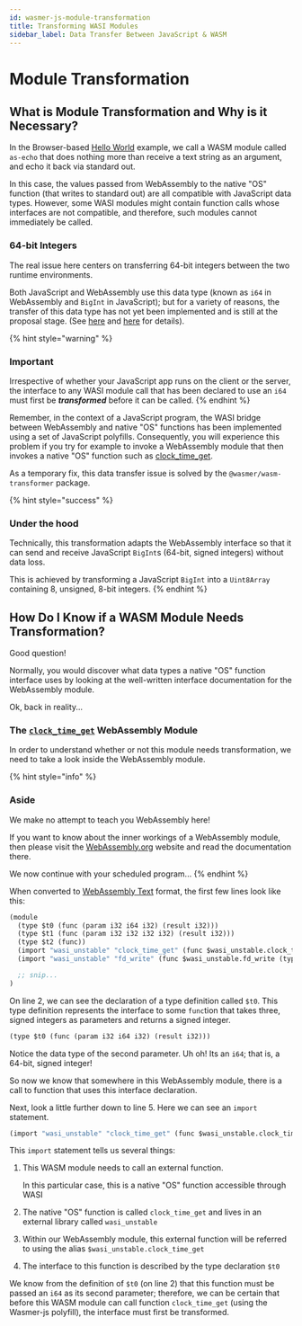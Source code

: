 ```yaml
---
id: wasmer-js-module-transformation
title: Transforming WASI Modules
sidebar_label: Data Transfer Between JavaScript & WASM
---
```


# Module Transformation

## What is Module Transformation and Why is it Necessary?

In the Browser-based [Hello World](https://github.com/wasmerio/docs.wasmer.io/tree/ca2c9145ea511f3c00439b180be82cc5197a177f/docs/wasmer-js/client/examples/hello-world/wasmer-js-client-hello-world/README.md) example, we call a WASM module called `as-echo` that does nothing more than receive a text string as an argument, and echo it back via standard out.

In this case, the values passed from WebAssembly to the native "OS" function \(that writes to standard out\) are all compatible with JavaScript data types. However, some WASI modules might contain function calls whose interfaces are not compatible, and therefore, such modules cannot immediately be called.

### 64-bit Integers

The real issue here centers on transferring 64-bit integers between the two runtime environments.

Both JavaScript and WebAssembly use this data type \(known as `i64` in WebAssembly and `BigInt` in JavaScript\); but for a variety of reasons, the transfer of this data type has not yet been implemented and is still at the proposal stage. \(See [here](https://github.com/WebAssembly/JS-BigInt-integration/issues/15) and [here](https://github.com/WebAssembly/proposals/issues/7) for details\).

{% hint style="warning" %}
### Important

Irrespective of whether your JavaScript app runs on the client or the server, the interface to any WASI module call that has been declared to use an `i64` must first be _**transformed**_ before it can be called.
{% endhint %}

Remember, in the context of a JavaScript program, the WASI bridge between WebAssembly and native "OS" functions has been implemented using a set of JavaScript polyfills. Consequently, you will experience this problem if you try for example to invoke a WebAssembly module that then invokes a native "OS" function such as [clock\_time\_get](https://github.com/WebAssembly/WASI/blob/master/phases/snapshot/docs.md#-clock_time_getid-clockid-precision-timestamp---errno-timestamp).

As a temporary fix, this data transfer issue is solved by the `@wasmer/wasm-transformer` package.

{% hint style="success" %}
### Under the hood

Technically, this transformation adapts the WebAssembly interface so that it can send and receive JavaScript `BigInt`s \(64-bit, signed integers\) without data loss.

This is achieved by transforming a JavaScript `BigInt` into a `Uint8Array` containing 8, unsigned, 8-bit integers.
{% endhint %}

## How Do I Know if a WASM Module Needs Transformation?

Good question!

Normally, you would discover what data types a native "OS" function interface uses by looking at the well-written interface documentation for the WebAssembly module.

Ok, back in reality...

### The [`clock_time_get`](https://raw.githubusercontent.com/wasmerio/docs.wasmer.io/master/docs/wasmer-js/wasm_lib/clock_time_get.wat) WebAssembly Module

In order to understand whether or not this module needs transformation, we need to take a look inside the WebAssembly module.

{% hint style="info" %}
### Aside

We make no attempt to teach you WebAssembly here!

If you want to know about the inner workings of a WebAssembly module, then please visit the [WebAssembly.org](https://webassembly.org/) website and read the documentation there.

We now continue with your scheduled program...
{% endhint %}

When converted to [WebAssembly Text](https://webassembly.github.io/spec/core/text/index.html) format, the first few lines look like this:

```scheme
(module
  (type $t0 (func (param i32 i64 i32) (result i32)))
  (type $t1 (func (param i32 i32 i32 i32) (result i32)))
  (type $t2 (func))
  (import "wasi_unstable" "clock_time_get" (func $wasi_unstable.clock_time_get (type $t0)))
  (import "wasi_unstable" "fd_write" (func $wasi_unstable.fd_write (type $t1)))

  ;; snip...
)
```

On line 2, we can see the declaration of a type definition called `$t0`. This type definition represents the interface to some `func`tion that takes three, signed integers as parameters and returns a signed integer.

```scheme
(type $t0 (func (param i32 i64 i32) (result i32)))
```

Notice the data type of the second parameter. Uh oh! Its an `i64`; that is, a 64-bit, signed integer!

So now we know that somewhere in this WebAssembly module, there is a call to function that uses this interface declaration.

Next, look a little further down to line 5. Here we can see an `import` statement.

```scheme
(import "wasi_unstable" "clock_time_get" (func $wasi_unstable.clock_time_get (type $t0)))
```

This `import` statement tells us several things:

1. This WASM module needs to call an external function.

   In this particular case, this is a native "OS" function accessible through WASI

2. The native "OS" function is called `clock_time_get` and lives in an external library called `wasi_unstable`
3. Within our WebAssembly module, this external function will be referred to using the alias `$wasi_unstable.clock_time_get`
4. The interface to this function is described by the type declaration `$t0`

We know from the definition of `$t0` \(on line 2\) that this function must be passed an `i64` as its second parameter; therefore, we can be certain that before this WASM module can call function `clock_time_get` \(using the Wasmer-js polyfill\), the interface must first be transformed.

